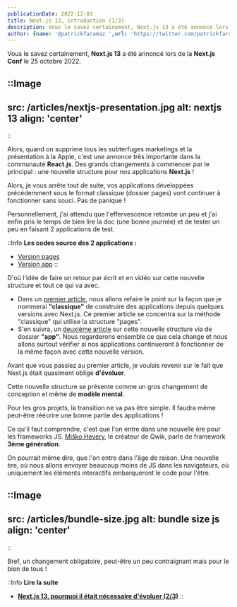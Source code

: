 ```yaml
---
publicationDate: 2022-12-03
title: Next.js 13, introduction (1/3)
description: Vous le savez certainement, Next.js 13 a été annoncé lors de la Next.js Conf le 25 octobre 2022. Alors, quand on supprime tous les subterfuges marketings et la présentation à la Apple, c'est une annonce très importante dans la communauté React.js. Des grands changements à commencer par le principal, une nouvelle structure pour nos applications Next.js !
author: {name: '@patrickfaramaz ',url: 'https://twitter.com/patrickfaramaz'}
---
```


Vous le savez certainement, **Next.js 13** a été annoncé lors de la **Next.js Conf** le 25 octobre 2022.

::Image
---

src: /articles/nextjs-presentation.jpg
alt: nextjs 13
align: 'center'
---

::

Alors, quand on supprime tous les subterfuges marketings et la présentation  à la Apple, c'est une annonce très importante dans la communauté **React.js**. Des grands changements à commencer par le principal : une nouvelle structure pour nos applications **Next.js** !

Alors, je vous arrête tout de suite, vos applications développées précédemment sous le format classique (dossier pages) vont continuer à fonctionner sans souci. Pas de panique !

Personnellement, j'ai attendu que l'effervescence retombe un peu et j'ai enfin pris le temps de bien lire la doc (une bonne journée) et de tester un peu en faisant 2 applications de test.

::Info
**Les codes source des 2 applications :**

- [Version pages](https://github.com/double-slash-podcast/nextjs-example)
- [Version app](https://github.com/double-slash-podcast/nextjs-13-app-example)
::

D'où l'idée de faire un retour par écrit et en vidéo sur cette nouvelle structure et tout ce qui va avec.

- Dans un [premier article](/articles/next-js-13-pages/), nous allons refaire le point sur la façon que je nommerai **"classique"** de construire des applications depuis quelques versions avec Next.js.
Ce premier article se concentra sur la méthode "classique" qui utilise la structure "pages".
- S'en suivra, un [deuxième article](/articles/next-js-13-app/) sur cette nouvelle structure via de dossier **"app"**. Nous regarderons ensemble ce que cela change et nous allons surtout vérifier si nos applications continueront à fonctionner de la même façon avec cette nouvelle version.

Avant que vous passiez au premier article, je voulais revenir sur le fait que Next.js était quasiment obligé **d'évoluer**.

Cette nouvelle structure se présente comme un gros changement de conception et même de **modèle mental**.

Pour les gros projets, la transition ne va pas être simple. Il faudra même peut-être réécrire une bonne partie des applications !

Ce qu'il faut comprendre, c'est que l'on entre dans une nouvelle ère pour les frameworks JS. [Miško Hevery](https://twitter.com/mhevery), le créateur de Qwik, parle de framework **3ème génération**.

On pourrait même dire, que l'on entre dans l'âge de raison. Une nouvelle ère, où nous allons envoyer beaucoup moins de JS dans les navigateurs, où uniquement les éléments interactifs embarqueront le code pour l'être.

::Image
---

src: /articles/bundle-size.jpg
alt: bundle size js
align: 'center'
---

::

Bref, un changement obligatoire, peut-être un peu contraignant mais pour le bien de tous !

::Info
**Lire la suite**

- **[Next.js 13, pourquoi il était nécessaire d'évoluer (2/3)](/articles/next-js-13-pages/)**
::